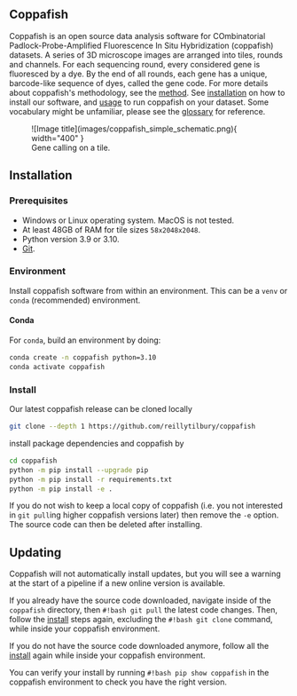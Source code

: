 ## Coppafish

Coppafish is an open source data analysis software for COmbinatorial Padlock-Probe-Amplified Fluorescence In Situ
Hybridization (coppafish) datasets. A series of 3D microscope images are arranged into tiles, rounds and channels. For
each sequencing round, every considered gene is fluoresced by a dye. By the end of all rounds, each gene has a unique,
barcode-like sequence of dyes, called the gene code. For more details about coppafish's methodology, see the
[method](method.md). See [installation](#installation) on how to install our software, and [usage](basic_usage.md) to
run coppafish on your dataset. Some vocabulary might be unfamiliar, please see the [glossary](glossary.md) for
reference.

<figure markdown="span">
  ![Image title](images/coppafish_simple_schematic.png){ width="400" }
  <figcaption>Gene calling on a tile.</figcaption>
</figure>

## Installation

### Prerequisites

* Windows or Linux operating system. MacOS is not tested.
* At least 48GB of RAM for tile sizes `58x2048x2048`.
* Python version 3.9 or 3.10.
* [Git](https://git-scm.com/).

### Environment

Install coppafish software from within an environment. This can be a `venv` or `conda` (recommended) environment.

#### Conda

For `conda`, build an environment by doing:
``` bash
conda create -n coppafish python=3.10
conda activate coppafish
```

### Install

Our latest coppafish release can be cloned locally
``` bash
git clone --depth 1 https://github.com/reillytilbury/coppafish
```

install package dependencies and coppafish by
``` bash
cd coppafish
python -m pip install --upgrade pip
python -m pip install -r requirements.txt
python -m pip install -e .
```

If you do not wish to keep a local copy of coppafish (i.e. you not interested in `git pull`ing higher coppafish versions
later) then remove the `-e` option. The source code can then be deleted after installing.

## Updating

Coppafish will not automatically install updates, but you will see a warning at the start of a pipeline if a new online
version is available.

If you already have the source code downloaded, navigate inside of the `coppafish` directory, then `#!bash git pull` 
the latest code changes. Then, follow the [install](#install) steps again, excluding the `#!bash git clone` command, 
while inside your coppafish environment.

If you do not have the source code downloaded anymore, follow all the [install](#install) again while inside your
coppafish environment.

You can verify your install by running `#!bash pip show coppafish` in the coppafish environment to check you have the 
right version.

